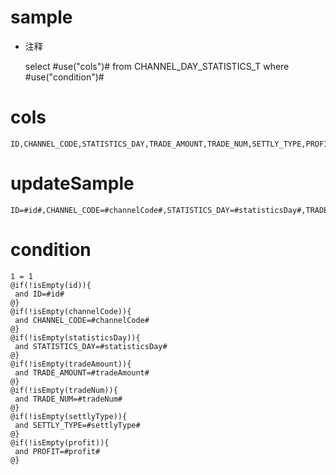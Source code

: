 sample
===
* 注释

	select #use("cols")# from CHANNEL_DAY_STATISTICS_T  where  #use("condition")#

cols
===
	ID,CHANNEL_CODE,STATISTICS_DAY,TRADE_AMOUNT,TRADE_NUM,SETTLY_TYPE,PROFIT

updateSample
===
	
	ID=#id#,CHANNEL_CODE=#channelCode#,STATISTICS_DAY=#statisticsDay#,TRADE_AMOUNT=#tradeAmount#,TRADE_NUM=#tradeNum#,SETTLY_TYPE=#settlyType#,PROFIT=#profit#

condition
===

	1 = 1  
	@if(!isEmpty(id)){
	 and ID=#id#
	@}
	@if(!isEmpty(channelCode)){
	 and CHANNEL_CODE=#channelCode#
	@}
	@if(!isEmpty(statisticsDay)){
	 and STATISTICS_DAY=#statisticsDay#
	@}
	@if(!isEmpty(tradeAmount)){
	 and TRADE_AMOUNT=#tradeAmount#
	@}
	@if(!isEmpty(tradeNum)){
	 and TRADE_NUM=#tradeNum#
	@}
	@if(!isEmpty(settlyType)){
	 and SETTLY_TYPE=#settlyType#
	@}
	@if(!isEmpty(profit)){
	 and PROFIT=#profit#
	@}
	
	